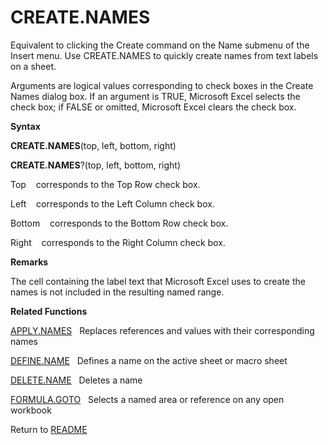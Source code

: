 # CREATE.NAMES

Equivalent to clicking the Create command on the Name submenu of the
Insert menu. Use CREATE.NAMES to quickly create names from text labels
on a sheet.

Arguments are logical values corresponding to check boxes in the Create
Names dialog box. If an argument is TRUE, Microsoft Excel selects the
check box; if FALSE or omitted, Microsoft Excel clears the check box.

**Syntax**

**CREATE.NAMES**(top, left, bottom, right)

**CREATE.NAMES**?(top, left, bottom, right)

Top&nbsp;&nbsp;&nbsp;&nbsp;corresponds to the Top Row check box.

Left&nbsp;&nbsp;&nbsp;&nbsp;corresponds to the Left Column check box.

Bottom&nbsp;&nbsp;&nbsp;&nbsp;corresponds to the Bottom Row check box.

Right&nbsp;&nbsp;&nbsp;&nbsp;corresponds to the Right Column check box.

**Remarks**

The cell containing the label text that Microsoft Excel uses to create
the names is not included in the resulting named range.

**Related Functions**

[APPLY.NAMES](APPLY.NAMES.md)&nbsp;&nbsp;&nbsp;Replaces references and values with their
corresponding names

[DEFINE.NAME](DEFINE.NAME.md)&nbsp;&nbsp;&nbsp;Defines a name on the active sheet or macro
sheet

[DELETE.NAME](DELETE.NAME.md)&nbsp;&nbsp;&nbsp;Deletes a name

[FORMULA.GOTO](FORMULA.GOTO.md)&nbsp;&nbsp;&nbsp;Selects a named area or reference on any
open workbook



Return to [README](README.md)

